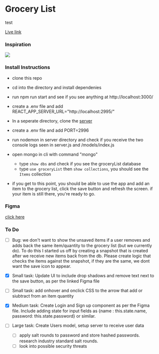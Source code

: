 # Grocery List
test

[Live link](https://main--venerable-cendol-3fdaaa.netlify.app/)

### Inspiration

![](https://jschris.com/41168097024a0b0e7b306a91023114b8/project.gif)

### Install Instructions

- clone this repo
- cd into the directory and install dependenies
- run npm run start and see if you see anything at http://localhost:3000/
- create a .env file and add REACT_APP_SERVER_URL="http://localhost:2995/"

- In a seperate directory, clone the [server](https://github.com/Jamelscott/groceryList-server)
- create a .env file and add PORT=2996

- run nodemon in server directory and check if you receive the two console logs seen in server.js and /models/index.js

- open mongo in cli with command "mongo"

  - type `show dbs` and check if you see the groceryList database
  - type `use groceryList` then `show collections`, you should see the `Items` collection

- if you get to this point, you should be able to use the app and add an item to the grocery list, click the save button and refresh the screen. if your item is still there, you're ready to go.

### Figma

[click here](https://www.figma.com/file/WuCQlipQIFhyiGQadXUYli/Grocery-List?t=oFABnZbMFF5K9OdC-1)

### To Do

- [ ] Bug: we don't want to show the unsaved items if a user removes and adds back the same item/quantity to the grocery list (but we currently do). To do this I started us off by creating a snapshot that is created after we receive new items back from the db. Please create logic that checks the items against the snapshot, if they are the same, we dont want the save icon to appear.

- [x] Small task: Update UI to include drop shadows and remove text next to the save button, as per the linked Figma file
- [ ] Small task: add onhover and onclick CSS to the arrow that add or siubtract from an item quantity

- [x] Medium task: Create Login and Sign up component as per the Figma file. Include adding state for input fields as {name : this.state.name, password: this.state.password} or similar.
 
- [ ] Large task: Create Users model, setup server to receive user data
  - [ ] apply salt rounds to password and store hashed passwords. research industry standard salt rounds.
  - [ ] look into possible security threats
